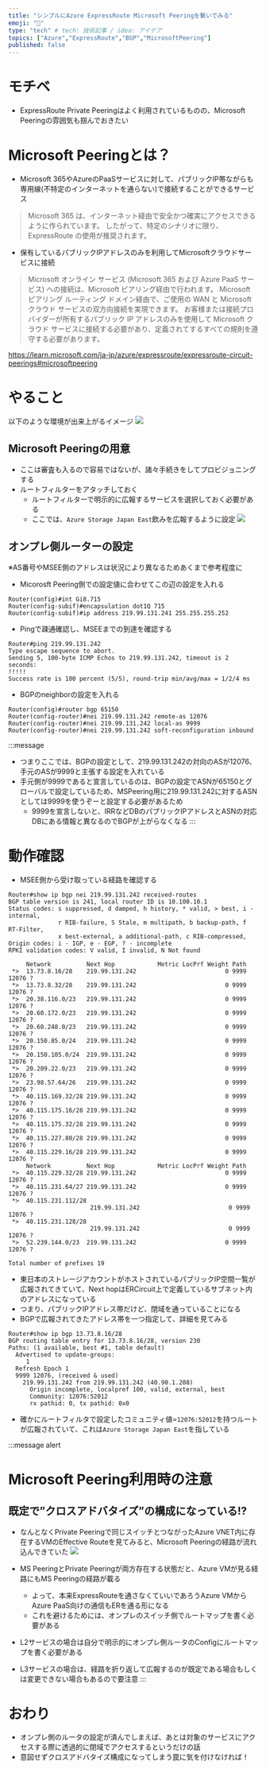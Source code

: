 ```yaml
---
title: "シンプルにAzure ExpressRoute Microsoft Peeringを繋いでみる"
emoji: "🚅"
type: "tech" # tech: 技術記事 / idea: アイデア
topics: ["Azure","ExpressRoute","BGP","MicrosoftPeering"]
published: false
---
```

# モチベ
- ExpressRoute Private Peeringはよく利用されているものの、Microsoft Peeringの雰囲気も掴んでおきたい

# Microsoft Peeringとは？
- Microsoft 365やAzureのPaaSサービスに対して、パブリックIP帯ながらも専用線(不特定のインターネットを通らない)で接続することができるサービス
> Microsoft 365 は、インターネット経由で安全かつ確実にアクセスできるように作られています。 したがって、特定のシナリオに限り、ExpressRoute の使用が推奨されます。

- 保有しているパブリックIPアドレスのみを利用してMicrosoftクラウドサービスに接続
> Microsoft オンライン サービス (Microsoft 365 および Azure PaaS サービス) への接続は、Microsoft ピアリング経由で行われます。 Microsoft ピアリング ルーティング ドメイン経由で、ご使用の WAN と Microsoft クラウド サービスの双方向接続を実現できます。 お客様または接続プロバイダーが所有するパブリック IP アドレスのみを使用して Microsoft クラウド サービスに接続する必要があり、定義されてするすべての規則を遵守する必要があります。


https://learn.microsoft.com/ja-jp/azure/expressroute/expressroute-circuit-peerings#microsoftpeering

# やること
以下のような環境が出来上がるイメージ
![](/images/20230715-MSPeering/02.png)
## Microsoft Peeringの用意
- ここは審査も入るので容易ではないが、諸々手続きをしてプロビジョニングする
- ルートフィルターをアタッチしておく
    - ルートフィルターで明示的に広報するサービスを選択しておく必要がある
    - ここでは、`Azure Storage Japan East`飲みを広報するように設定
    ![](/images/20230715-MSPeering/01.png)

## オンプレ側ルーターの設定
※AS番号やMSEE側のアドレスは状況により異なるためあくまで参考程度に

- Micorosft Peering側での設定値に合わせてこの辺の設定を入れる

```
Router(config)#int Gi8.715
Router(config-subif)#encapsulation dot1Q 715
Router(config-subif)#ip address 219.99.131.241 255.255.255.252
```

- Pingで疎通確認し、MSEEまでの到達を確認する
```
Router#ping 219.99.131.242
Type escape sequence to abort.
Sending 5, 100-byte ICMP Echos to 219.99.131.242, timeout is 2 seconds:
!!!!!
Success rate is 100 percent (5/5), round-trip min/avg/max = 1/2/4 ms
```
- BGPのneighborの設定を入れる

```
Router(config)#router bgp 65150
Router(config-router)#nei 219.99.131.242 remote-as 12076
Router(config-router)#nei 219.99.131.242 local-as 9999
Router(config-router)#nei 219.99.131.242 soft-reconfiguration inbound
```
:::message
- つまりここでは、BGPの設定として、219.99.131.242の対向のASが12076、手元のASが9999と主張する設定を入れている
- 手元側が9999であると宣言しているのは、BGPの設定でASNが65150とグローバルで設定しているため、MSPeering用に219.99.131.242に対するASNとしては9999を使うぞーと設定する必要があるため
    - 9999を宣言しないと、IRRなどDBのパブリックIPアドレスとASNの対応DBにある情報と異なるのでBGPが上がらなくなる
:::

# 動作確認
- MSEE側から受け取っている経路を確認する
```
Router#show ip bgp nei 219.99.131.242 received-routes
BGP table version is 241, local router ID is 10.100.10.1
Status codes: s suppressed, d damped, h history, * valid, > best, i - internal,
              r RIB-failure, S Stale, m multipath, b backup-path, f RT-Filter,
              x best-external, a additional-path, c RIB-compressed,
Origin codes: i - IGP, e - EGP, ? - incomplete
RPKI validation codes: V valid, I invalid, N Not found

     Network          Next Hop            Metric LocPrf Weight Path
 *>  13.73.8.16/28    219.99.131.242                         0 9999 12076 ?
 *>  13.73.8.32/28    219.99.131.242                         0 9999 12076 ?
 *>  20.38.116.0/23   219.99.131.242                         0 9999 12076 ?
 *>  20.60.172.0/23   219.99.131.242                         0 9999 12076 ?
 *>  20.60.248.0/23   219.99.131.242                         0 9999 12076 ?
 *>  20.150.85.0/24   219.99.131.242                         0 9999 12076 ?
 *>  20.150.105.0/24  219.99.131.242                         0 9999 12076 ?
 *>  20.209.22.0/23   219.99.131.242                         0 9999 12076 ?
 *>  23.98.57.64/26   219.99.131.242                         0 9999 12076 ?
 *>  40.115.169.32/28 219.99.131.242                         0 9999 12076 ?
 *>  40.115.175.16/28 219.99.131.242                         0 9999 12076 ?
 *>  40.115.175.32/28 219.99.131.242                         0 9999 12076 ?
 *>  40.115.227.80/28 219.99.131.242                         0 9999 12076 ?
 *>  40.115.229.16/28 219.99.131.242                         0 9999 12076 ?
     Network          Next Hop            Metric LocPrf Weight Path
 *>  40.115.229.32/28 219.99.131.242                         0 9999 12076 ?
 *>  40.115.231.64/27 219.99.131.242                         0 9999 12076 ?
 *>  40.115.231.112/28
                       219.99.131.242                         0 9999 12076 ?
 *>  40.115.231.128/28
                       219.99.131.242                         0 9999 12076 ?
 *>  52.239.144.0/23  219.99.131.242                         0 9999 12076 ?

Total number of prefixes 19

```

- 東日本のストレージアカウントがホストされているパブリックIP空間一覧が広報されてきていて、Next hopはERCircuit上で定義しているサブネット内のアドレスになっている
- つまり、パブリックIPアドレス帯だけど、閉域を通っていることになる
- BGPで広報されてきたアドレス帯を一つ指定して、詳細を見てみる
```
Router#show ip bgp 13.73.8.16/28
BGP routing table entry for 13.73.8.16/28, version 230
Paths: (1 available, best #1, table default)
  Advertised to update-groups:
     1
  Refresh Epoch 1
  9999 12076, (received & used)
    219.99.131.242 from 219.99.131.242 (40.90.1.208)
      Origin incomplete, localpref 100, valid, external, best
      Community: 12076:52012
      rx pathid: 0, tx pathid: 0x0

```
- 確かにルートフィルタで設定したコミュニティ値=`12076:52012`を持つルートが広報されていて、これは`Azure Storage Japan East`を指している

:::message alert
# Microsoft Peering利用時の注意
## 既定で”クロスアドバタイズ”の構成になっている!?
- なんとなくPrivate Peeringで同じスイッチとつながったAzure VNET内に存在するVMのEffective Routeを見てみると、Microsoft Peeringの経路が流れ込んできていた
![](/images/20230715-MSPeering/03.png)
- MS PeeringとPrivate Peeringが両方存在する状態だと、Azure VMが見る経路にもMS Peeringの経路が載る
    - よって、本来ExpressRouteを通さなくていいであろうAzure VMからAzure PaaS向けの通信もERを通る形になる
    - これを避けるためには、オンプレのスイッチ側でルートマップを書く必要がある

- L2サービスの場合は自分で明示的にオンプレ側ルータのConfigにルートマップを書く必要がある
- L3サービスの場合は、経路を折り返して広報するのが既定である場合もしくは変更できない場合もあるので要注意
:::

# おわり
- オンプレ側のルータの設定が済んでしまえば、あとは対象のサービスにアクセスする際に透過的に閉域でアクセスするというだけの話
- 意図せずクロスアドバタイズ構成になってしまう罠に気を付けなければ！